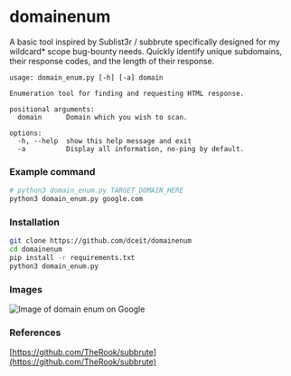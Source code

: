 # domainenum

A basic tool inspired by Sublist3r / subbrute specifically designed for my wildcard* scope bug-bounty needs. Quickly identify unique subdomains, their response codes, and the length of their response.
```
usage: domain_enum.py [-h] [-a] domain

Enumeration tool for finding and requesting HTML response.

positional arguments:
  domain      Domain which you wish to scan.

options:
  -h, --help  show this help message and exit
  -a          Display all information, no-ping by default.
```

### Example command
```bash
# python3 domain_enum.py TARGET_DOMAIN_HERE
python3 domain_enum.py google.com
```

### Installation
```bash
git clone https://github.com/dceit/domainenum
cd domainenum
pip install -r requirements.txt
python3 domain_enum.py
```

### Images
![Image of domain enum on Google](https://i.imgur.com/kaFkZ3R.png)

### References
[https://github.com/TheRook/subbrute](https://github.com/TheRook/subbrute)
